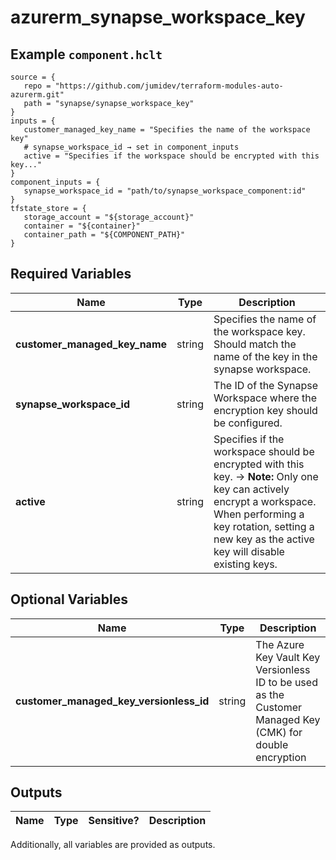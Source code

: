 # azurerm_synapse_workspace_key



## Example `component.hclt`

```hcl
source = {
   repo = "https://github.com/jumidev/terraform-modules-auto-azurerm.git"   
   path = "synapse/synapse_workspace_key"   
}
inputs = {
   customer_managed_key_name = "Specifies the name of the workspace key"   
   # synapse_workspace_id → set in component_inputs
   active = "Specifies if the workspace should be encrypted with this key..."   
}
component_inputs = {
   synapse_workspace_id = "path/to/synapse_workspace_component:id"   
}
tfstate_store = {
   storage_account = "${storage_account}"   
   container = "${container}"   
   container_path = "${COMPONENT_PATH}"   
}
```

## Required Variables

| Name | Type |  Description |
| ---- | --------- |  ----------- |
| **customer_managed_key_name** | string |  Specifies the name of the workspace key. Should match the name of the key in the synapse workspace. | 
| **synapse_workspace_id** | string |  The ID of the Synapse Workspace where the encryption key should be configured. | 
| **active** | string |  Specifies if the workspace should be encrypted with this key. -> **Note:** Only one key can actively encrypt a workspace. When performing a key rotation, setting a new key as the active key will disable existing keys. | 

## Optional Variables

| Name | Type |  Description |
| ---- | --------- |  ----------- |
| **customer_managed_key_versionless_id** | string |  The Azure Key Vault Key Versionless ID to be used as the Customer Managed Key (CMK) for double encryption | 



## Outputs

| Name | Type | Sensitive? | Description |
| ---- | ---- | --------- | --------- |

Additionally, all variables are provided as outputs.
